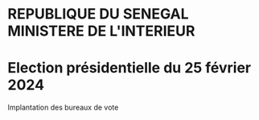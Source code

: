 REPUBLIQUE DU SENEGAL MINISTERE DE L'INTERIEUR
===

Election présidentielle du 25 février 2024
===

Implantation des bureaux de vote

<!-- PageNumber="8/43" -->
